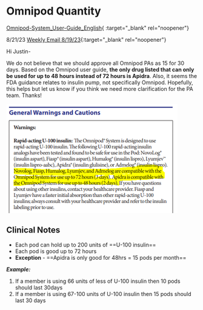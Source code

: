 # Omnipod Quantity

[Omnipod-System_User-Guide_English](https://www.omnipod.com/sites/default/files/2021-04/Omnipod-System_User-Guide_English.pdf){ :target="_blank" rel="noopener"}

8/21/23 [Weekly Email 8/19/23](https://mygainwell-my.sharepoint.com/:w:/g/personal/christopher_nguyen_gainwelltechnologies_com/EUlb6EUfKF5IiERwicJzc_MBynG7FCKq9KcwK59smLWgVA?e=x7Ez2D){:target="_blank" rel="noopener"}


Hi Justin-

We do not believe that we should approve all Omnipod PAs as 15 for 30 days.  Based on the Omnipod user guide, **the only drug listed that can only be used for up to 48 hours instead of 72 hours is Apidra**.  Also, it seems the FDA guidance relates to insulin pump, not specifically Omnipod. Hopefully, this helps but let us know if you think we need more clarification for the PA team.  Thanks!

![image](omnipod.PNG)

## Clinical Notes

- Each pod can hold up to 200 units of ==U-100 insulin== 
- Each pod is good up to 72 hours
- **Exception** - ==Apidra is only good for 48hrs = 15 pods per month==

***Example:***

1. If a member is using 66 units of less of U-100 insulin then 10 pods should last 30days
2. If a member is using 67-100 units of U-100 insulin then 15 pods should last 30 days

